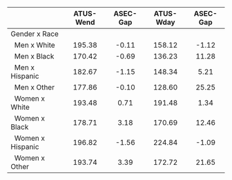
|                      |    ATUS-Wend |     ASEC-Gap |    ATUS-Wday |     ASEC-Gap |
| -------------------- | :----------: | :----------: | :----------: | :----------: |
| Gender x Race        |              |              |              |              |
| &nbsp;&nbsp;Men x White |       195.38 |        -0.11 |       158.12 |        -1.12 |
| &nbsp;&nbsp;Men x Black |       170.42 |        -0.69 |       136.23 |        11.28 |
| &nbsp;&nbsp;Men x Hispanic |       182.67 |        -1.15 |       148.34 |         5.21 |
| &nbsp;&nbsp;Men x Other |       177.86 |        -0.10 |       128.60 |        25.25 |
| &nbsp;&nbsp;Women x White |       193.48 |         0.71 |       191.48 |         1.34 |
| &nbsp;&nbsp;Women x Black |       178.71 |         3.18 |       170.69 |        12.46 |
| &nbsp;&nbsp;Women x Hispanic |       196.82 |        -1.56 |       224.84 |        -1.09 |
| &nbsp;&nbsp;Women x Other |       193.74 |         3.39 |       172.72 |        21.65 |

